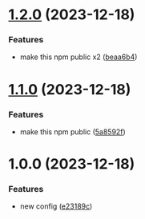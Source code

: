 # [1.2.0](https://github.com/Bugs5382/project-standard-semantic-release/compare/v1.1.0...v1.2.0) (2023-12-18)


### Features

* make this npm public x2 ([beaa6b4](https://github.com/Bugs5382/project-standard-semantic-release/commit/beaa6b466df03830da914df52bae86c9765eb4fc))

# [1.1.0](https://github.com/Bugs5382/project-standard-semantic-release/compare/v1.0.0...v1.1.0) (2023-12-18)


### Features

* make this npm public ([5a8592f](https://github.com/Bugs5382/project-standard-semantic-release/commit/5a8592f986b7fa184b887e8501538c4de96f0dc7))

# 1.0.0 (2023-12-18)


### Features

* new config ([e23189c](https://github.com/Bugs5382/project-standard-semantic-release/commit/e23189c1018acb162ea829cfd8c8a2dbfd33b58b))
